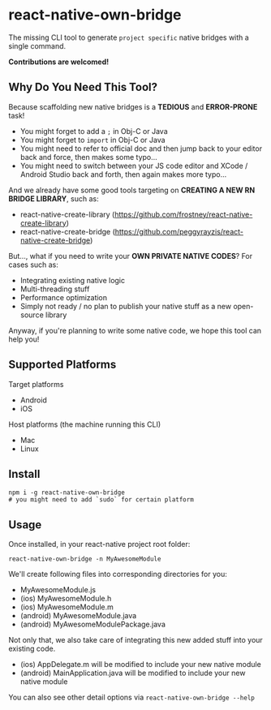 # react-native-own-bridge

The missing CLI tool to generate `project specific` native bridges with a single command.

**Contributions are welcomed!**

## Why Do You Need This Tool?

Because scaffolding new native bridges is a **TEDIOUS** and **ERROR-PRONE** task!

* You might forget to add a `;` in Obj-C or Java
* You might forget to `import` in Obj-C or Java
* You might need to refer to official doc and then jump back to your editor back and force, then makes some typo...
* You might need to switch between your JS code editor and XCode / Android Studio back and forth, then again makes more typo...

And we already have some good tools targeting on **CREATING A NEW RN BRIDGE LIBRARY**, such as:

* react-native-create-library (https://github.com/frostney/react-native-create-library)
* react-native-create-bridge (https://github.com/peggyrayzis/react-native-create-bridge)

But..., what if you need to write your **OWN PRIVATE NATIVE CODES**? For cases such as: 

* Integrating existing native logic
* Multi-threading stuff
* Performance optimization
* Simply not ready / no plan to publish your native stuff as a new open-source library

Anyway, if you're planning to write some native code, we hope this tool can help you!

## Supported Platforms

Target platforms
- Android 
- iOS 

Host platforms (the machine running this CLI)
- Mac
- Linux

## Install
```shell
npm i -g react-native-own-bridge
# you might need to add `sudo` for certain platform
```

## Usage

Once installed, in your react-native project root folder:

```shell
react-native-own-bridge -n MyAwesomeModule
```

We'll create following files into corresponding directories for you:
- MyAwesomeModule.js
- (ios) MyAwesomeModule.h
- (ios) MyAwesomeModule.m
- (android) MyAwesomeModule.java
- (android) MyAwesomeModulePackage.java

Not only that, we also take care of integrating this new added stuff into your existing code.
- (ios) AppDelegate.m will be modified to include your new native module
- (android) MainApplication.java will be modified to include your new native module

You can also see other detail options via `react-native-own-bridge --help`
